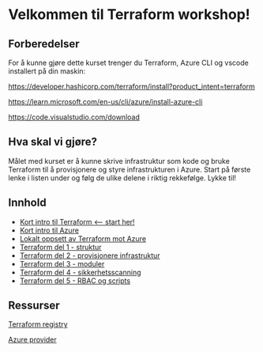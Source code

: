 # Velkommen til Terraform workshop!

## Forberedelser

For å kunne gjøre dette kurset trenger du Terraform, Azure CLI og vscode installert på din maskin:

https://developer.hashicorp.com/terraform/install?product_intent=terraform

https://learn.microsoft.com/en-us/cli/azure/install-azure-cli

https://code.visualstudio.com/download

## Hva skal vi gjøre?

Målet med kurset er å kunne skrive infrastruktur som kode og bruke Terraform til å provisjonere og styre infrastrukturen i Azure. Start på første lenke i listen under og følg de ulike delene i riktig rekkefølge. Lykke til!

## Innhold

- [Kort intro til Terraform <-- start her!](/introTerraform.md)
- [Kort intro til Azure](/introAzure.md)
- [Lokalt oppsett av Terraform mot Azure](/lokaltOppsett.md)
- [Terraform del 1 - struktur](/terraform_del1.md)
- [Terraform del 2 - provisjonere infrastruktur](/terraform_del2.md)
- [Terraform del 3 - moduler](/terraform_del3.md)
- [Terraform del 4 - sikkerhetsscanning](/terraform_del4.md)
- [Terraform del 5 - RBAC og scripts](/terraform_del5.md)

## Ressurser

[Terraform registry](https://registry.terraform.io/)

[Azure provider](https://registry.terraform.io/providers/hashicorp/azurerm/latest/docs) 

